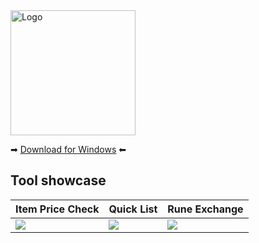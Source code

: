 <img src="https://i.imgur.com/tGkknQX.png" alt="Logo" width="200"/>

➡ [Download for Windows](https://errolgr.github.io/pd2-trade/download) ⬅

## Tool showcase

| Item Price Check | Quick List | Rune Exchange |
|-----|------|--------|
| ![](https://i.imgur.com/F8qoHCw.png) | ![](https://i.imgur.com/4eHHz6a.jpeg) | ![](https://i.imgur.com/YvGC9Du.png) |


